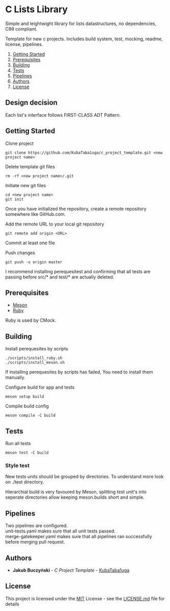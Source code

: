 # C Lists Library

Simple and leightwight library for lists datastructures, no dependencies, C99 compliant.

Template for new c projects. Includes build system, test, mocking, readme, license, pipelines. 

1. [Getting Started](#Getting-Started)
3. [Prerequisites](#Prerequisites)
4. [Building](#Building)
5. [Tests](#Tests)
6. [Pipelines](#Pipelines)
7. [Authors](#Authors)
8. [License](#License)

## Design decision
Each list's interface follows FIRST-CLASS ADT Pattern. 


## Getting Started

Clone project
```
git clone https://github.com/KubaTaba1uga/c_project_template.git <new project name>
```

Delete template git files
```
rm -rf <new project name>/.git
```

Initiate new git files
```
cd <new project name>
git init
```

Once you have initialized the repository, create a remote repository somewhere like GitHub.com.

Add the remote URL to your local git repository
```
git remote add origin <URL>
```

Commit at least one file

Push changes
```
git push -u origin master
```

I recommend installing perequesitest and confirming that all tests are passing before src/* and test/* are actually deleted.

## Prerequisites
- [Meson](https://mesonbuild.com/)
- [Ruby](https://www.ruby-lang.org/en/)

Ruby is used by CMock.

## Building


Install perequesites by scripts
```
./scripts/install_ruby.sh
./scripts/install_meson.sh
```

If installing perequesites by scripts has failed, You need to install them manually.


Configure build for app and tests
```
meson setup build
```

Compile build config
```
meson compile -C build
```

## Tests

Run all tests
```
meson test -C build
```

### Style test

New tests units should be grouped by directories.
To understand more look on ./test directory.

Hierarchial build is very favoured by Meson, splitting test unit's into seperate directories allow keeping meson.builds short and simple.

## Pipelines

Two pipelines are configured. <br>
unit-tests.yaml makes sure that all unit tests passed. <br>
merge-gatekeeper.yaml makes sure that all pipelines ran successfully before merging pull request.



## Authors

  - **Jakub Buczyński** - *C Project Template* -
    [KubaTaba1uga](https://github.com/KubaTaba1uga)

## License

This project is licensed under the [MIT](LICENSE.md)
License - see the [LICENSE.md](LICENSE.md) file for
details
